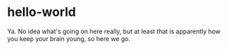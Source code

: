 # hello-world
Ya. No idea what's going on here really, but at least that is apparently how you keep your brain young, so here we go.
